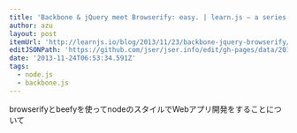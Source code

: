 ```yaml
---
title: 'Backbone & jQuery meet Browserify: easy. | learn.js – a series fo guide books to building projects with javascript'
author: azu
layout: post
itemUrl: 'http://learnjs.io/blog/2013/11/23/backbone-jquery-browserify/'
editJSONPath: 'https://github.com/jser/jser.info/edit/gh-pages/data/2013/11/index.json'
date: '2013-11-24T06:53:34.591Z'
tags:
  - node.js
  - backbone.js
---
```

browserifyとbeefyを使ってnodeのスタイルでWebアプリ開発をすることについて
